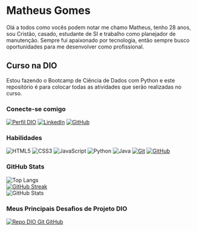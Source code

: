 # Matheus Gomes
Olá a todos como vocês podem notar me chamo Matheus, tenho 28 anos, sou Cristão, casado, estudante de SI e trabalho como planejador de manutenção. Sempre fui apaixonado por tecnologia, então sempre busco oportunidades para me desenvolver como profissional.

## Curso na DIO
Estou fazendo o Bootcamp de Ciência de Dados com Python e este repositório é para colocar todas as atividades que serão realizadas no curso.

### Conecte-se comigo
[![Perfil DIO](https://img.shields.io/badge/-Meu%20Perfil%20na%20DIO-30A3DC?style=for-the-badge)](https://web.dio.me/users/matheusgomes153?tab=skills)
[![LinkedIn](https://img.shields.io/badge/-LinkedIn-000?style=for-the-badge&logo=linkedin&logoColor=30A3DC)](https://www.linkedin.com/in/matheus-gomes-189203a3/)
[![GitHub](https://img.shields.io/badge/GitHub-000?style=for-the-badge&logo=github&logoColor=30A3DC)](https://github.com/MatheusGomesCG)


### Habilidades
![HTML5](https://img.shields.io/badge/HTML-000?style=for-the-badge&logo=html5&logoColor=30A3DC)
![CSS3](https://img.shields.io/badge/CSS3-000?style=for-the-badge&logo=css3&logoColor=E94D5F)
![JavaScript](https://img.shields.io/badge/JavaScript-000?style=for-the-badge&logo=javascript&logoColor=30A3DC)
![Python](https://img.shields.io/badge/Python-000?style=for-the-badge&logo=python)
![Java](https://img.shields.io/badge/Java-000?style=for-the-badge&logo=java)
[![Git](https://img.shields.io/badge/Git-000?style=for-the-badge&logo=git&logoColor=E94D5F)](https://git-scm.com/doc) 
[![GitHub](https://img.shields.io/badge/GitHub-000?style=for-the-badge&logo=github&logoColor=30A3DC)](https://docs.github.com/)

### GitHub Stats
![Top Langs](https://github-readme-stats-git-masterrstaa-rickstaa.vercel.app/api/top-langs/?username=MatheusGomesCG&layout=compact&bg_color=000&border_color=30A3DC&title_color=E94D5F&text_color=FFF)
<br>
[![GitHub Streak](https://streak-stats.demolab.com/?user=SEUUSERNAME&theme=bear&background=000&border=30A3DC&dates=FFF)](https://git.io/streak-stats)
<br>
![GitHub Stats](https://github-readme-stats.vercel.app/api?username=MatheusGomesCG&theme=transparent&bg_color=000&border_color=30A3DC&show_icons=true&icon_color=30A3DC&title_color=E94D5F&text_color=FFF)


### Meus Principais Desafios de Projeto DIO
[![Repo DIO Git GitHub](https://github-readme-stats.vercel.app/api/pin/?username=MatheusGomesCG&repo=dio-lab-open-source&bg_color=000&border_color=30A3DC&show_icons=true&icon_color=30A3DC&title_color=E94D5F&text_color=FFF)](https://github.com/MatheusGomesCG/dio-lab-open-source)
